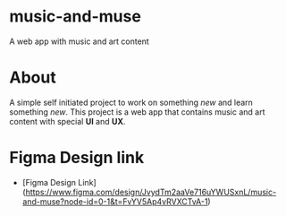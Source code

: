 # music-and-muse

A web app with music and art content

# About

A simple self initiated project to work on something _new_ and learn something _new_. This project is a web app that contains music and art content with special **UI** and **UX**.

# Figma Design link

* [Figma Design Link] (https://www.figma.com/design/JvydTm2aaVe716uYWUSxnL/music-and-muse?node-id=0-1&t=FvYV5Ap4vRVXCTvA-1)
